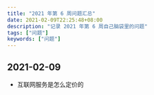 ```yaml
---
title: "2021 年第 6 周问题汇总"
date: 2021-02-09T22:25:48+08:00
description: "记录 2021 年第 6 周自己脑袋里的问题"
tags: ["问题"]
keywords: ["问题"]
---
```


## 2021-02-09

- 互联网服务是怎么定价的
